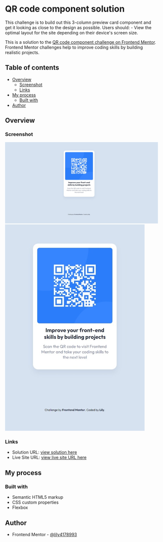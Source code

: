 # QR code component solution
This challenge is to build out this 3-column preview card component and get it looking as close to the design as possible. Users should:  - View the optimal layout for the site depending on their device's screen size.

This is a solution to the [QR code component challenge on Frontend Mentor](https://www.frontendmentor.io/challenges/qr-code-component-iux_sIO_H). Frontend Mentor challenges help to improve coding skills by building realistic projects. 

## Table of contents

- [Overview](#overview)
  - [Screenshot](#screenshot)
  - [Links](#links)
- [My process](#my-process)
  - [Built with](#built-with)
- [Author](#author)




## Overview

### Screenshot

![desktop-preview](https://github.com/lily4178993/QR-code-component/blob/main/design/desktop-preview.jpeg?raw=true)
![mobile-preview](https://github.com/lily4178993/QR-code-component/blob/main/design/mobile-preview.jpeg)

### Links

- Solution URL: [view solution here](https://www.frontendmentor.io/solutions/qr-code-component-using-html-and-css-I21zs34xaz)
- Live Site URL: [view live site URL here](https://lily4178993.github.io/QR-code-component/)




## My process

### Built with

- Semantic HTML5 markup
- CSS custom properties
- Flexbox




## Author

- Frontend Mentor - [@lily4178993](https://www.frontendmentor.io/profile/lily4178993)

